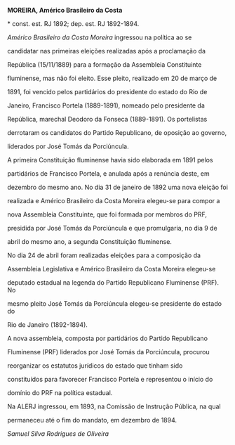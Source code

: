 **MOREIRA, Américo Brasileiro da Costa**



\* const. est. RJ 1892; dep. est. RJ 1892-1894.



*Américo Brasileiro da Costa Moreira* ingressou na política ao se

candidatar nas primeiras eleições realizadas após a proclamação da

República (15/11/1889) para a formação da Assembleia Constituinte

fluminense, mas não foi eleito. Esse pleito, realizado em 20 de março de

1891, foi vencido pelos partidários do presidente do estado do Rio de

Janeiro, Francisco Portela (1889-1891), nomeado pelo presidente da

República, marechal Deodoro da Fonseca (1889-1891). Os portelistas

derrotaram os candidatos do Partido Republicano, de oposição ao governo,

liderados por José Tomás da Porciúncula.



A primeira Constituição fluminense havia sido elaborada em 1891 pelos

partidários de Francisco Portela, e anulada após a renúncia deste, em

dezembro do mesmo ano. No dia 31 de janeiro de 1892 uma nova eleição foi

realizada e Américo Brasileiro da Costa Moreira elegeu-se para compor a

nova Assembleia Constituinte, que foi formada por membros do PRF,

presidida por José Tomás da Porciúncula e que promulgaria, no dia 9 de

abril do mesmo ano, a segunda Constituição fluminense.



No dia 24 de abril foram realizadas eleições para a composição da

Assembleia Legislativa e Américo Brasileiro da Costa Moreira elegeu-se

deputado estadual na legenda do Partido Republicano Fluminense (PRF). No

mesmo pleito José Tomás da Porciúncula elegeu-se presidente do estado do

Rio de Janeiro (1892-1894).



A nova assembleia, composta por partidários do Partido Republicano

Fluminense (PRF) liderados por José Tomás da Porciúncula, procurou

reorganizar os estatutos jurídicos do estado que tinham sido

constituídos para favorecer Francisco Portela e representou o início do

domínio do PRF na política estadual.



Na ALERJ ingressou, em 1893, na Comissão de Instrução Pública, na qual

permaneceu até o fim do mandato, em dezembro de 1894.



*Samuel Silva Rodrigues de Oliveira*



